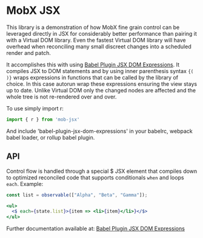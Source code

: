 # MobX JSX

This library is a demonstration of how MobX fine grain control can be leveraged directly in JSX for considerably better performance than pairing it with a Virtual DOM library. Even the fastest Virtual DOM library will have overhead when reconciling many small discreet changes into a scheduled render and patch.

It accomplishes this with using [Babel Plugin JSX DOM Expressions](https://github.com/ryansolid/babel-plugin-jsx-dom-expressions). It compiles JSX to DOM statements and by using inner parenthesis syntax ```{( )}``` wraps expressions in functions that can be called by the library of choice. In this case autorun wrap these expressions ensuring the view stays up to date. Unlike Virtual DOM only the changed nodes are affected and the whole tree is not re-rendered over and over.

To use simply import r:

```js
import { r } from 'mob-jsx'
```

And include 'babel-plugin-jsx-dom-expressions' in your babelrc, webpack babel loader, or rollup babel plugin.

## API

Control flow is handled through a special $ JSX element that compiles down to optimized reconciled code that supports conditionals `when` and loops `each`. Example:

```jsx
const list = observable(["Alpha", "Beta", "Gamma"]);

<ul>
  <$ each={state.list}>{item => <li>{item}</li>}</$>
</ul>
```

Further documentation available at: [Babel Plugin JSX DOM Expressions](https://github.com/ryansolid/babel-plugin-jsx-dom-expressions)